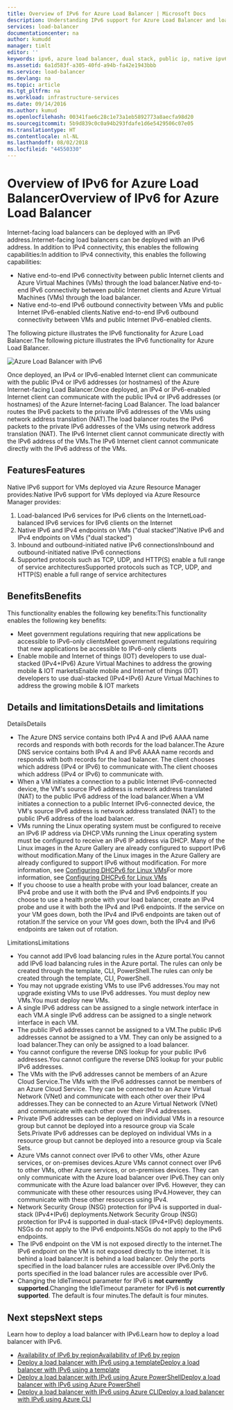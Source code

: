 ```yaml
---
title: Overview of IPv6 for Azure Load Balancer | Microsoft Docs
description: Understanding IPv6 support for Azure Load Balancer and load-balanced VMs.
services: load-balancer
documentationcenter: na
author: kumudd
manager: timlt
editor: ''
keywords: ipv6, azure load balancer, dual stack, public ip, native ipv6, mobile, iot
ms.assetid: 6a1d583f-a305-40fd-a94b-fa42e1943bbb
ms.service: load-balancer
ms.devlang: na
ms.topic: article
ms.tgt_pltfrm: na
ms.workload: infrastructure-services
ms.date: 09/14/2016
ms.author: kumud
ms.openlocfilehash: 00341fae6c28c1e73a1eb5892773a8aecfa98d20
ms.sourcegitcommit: 5b9d839c0c0a94b293fdafe1d6e5429506c07e05
ms.translationtype: HT
ms.contentlocale: nl-NL
ms.lasthandoff: 08/02/2018
ms.locfileid: "44550330"
---
```

# <a name="overview-of-ipv6-for-azure-load-balancer"></a><span data-ttu-id="94292-104">Overview of IPv6 for Azure Load Balancer</span><span class="sxs-lookup"><span data-stu-id="94292-104">Overview of IPv6 for Azure Load Balancer</span></span>

<span data-ttu-id="94292-105">Internet-facing load balancers can be deployed with an IPv6 address.</span><span class="sxs-lookup"><span data-stu-id="94292-105">Internet-facing load balancers can be deployed with an IPv6 address.</span></span> <span data-ttu-id="94292-106">In addition to IPv4 connectivity, this enables the following capabilities:</span><span class="sxs-lookup"><span data-stu-id="94292-106">In addition to IPv4 connectivity, this enables the following capabilities:</span></span>

* <span data-ttu-id="94292-107">Native end-to-end IPv6 connectivity between public Internet clients and Azure Virtual Machines (VMs) through the load balancer.</span><span class="sxs-lookup"><span data-stu-id="94292-107">Native end-to-end IPv6 connectivity between public Internet clients and Azure Virtual Machines (VMs) through the load balancer.</span></span>
* <span data-ttu-id="94292-108">Native end-to-end IPv6 outbound connectivity between VMs and public Internet IPv6-enabled clients.</span><span class="sxs-lookup"><span data-stu-id="94292-108">Native end-to-end IPv6 outbound connectivity between VMs and public Internet IPv6-enabled clients.</span></span>

<span data-ttu-id="94292-109">The following picture illustrates the IPv6 functionality for Azure Load Balancer.</span><span class="sxs-lookup"><span data-stu-id="94292-109">The following picture illustrates the IPv6 functionality for Azure Load Balancer.</span></span>

![Azure Load Balancer with IPv6](https://docstestmedia1.blob.core.windows.net/azure-media/articles/load-balancer/media/load-balancer-ipv6-overview/load-balancer-ipv6.png)

<span data-ttu-id="94292-111">Once deployed, an IPv4 or IPv6-enabled Internet client can communicate with the public IPv4 or IPv6 addresses (or hostnames) of the Azure Internet-facing Load Balancer.</span><span class="sxs-lookup"><span data-stu-id="94292-111">Once deployed, an IPv4 or IPv6-enabled Internet client can communicate with the public IPv4 or IPv6 addresses (or hostnames) of the Azure Internet-facing Load Balancer.</span></span> <span data-ttu-id="94292-112">The load balancer routes the IPv6 packets to the private IPv6 addresses of the VMs using network address translation (NAT).</span><span class="sxs-lookup"><span data-stu-id="94292-112">The load balancer routes the IPv6 packets to the private IPv6 addresses of the VMs using network address translation (NAT).</span></span> <span data-ttu-id="94292-113">The IPv6 Internet client cannot communicate directly with the IPv6 address of the VMs.</span><span class="sxs-lookup"><span data-stu-id="94292-113">The IPv6 Internet client cannot communicate directly with the IPv6 address of the VMs.</span></span>

## <a name="features"></a><span data-ttu-id="94292-114">Features</span><span class="sxs-lookup"><span data-stu-id="94292-114">Features</span></span>

<span data-ttu-id="94292-115">Native IPv6 support for VMs deployed via Azure Resource Manager provides:</span><span class="sxs-lookup"><span data-stu-id="94292-115">Native IPv6 support for VMs deployed via Azure Resource Manager provides:</span></span>

1. <span data-ttu-id="94292-116">Load-balanced IPv6 services for IPv6 clients on the Internet</span><span class="sxs-lookup"><span data-stu-id="94292-116">Load-balanced IPv6 services for IPv6 clients on the Internet</span></span>
2. <span data-ttu-id="94292-117">Native IPv6 and IPv4 endpoints on VMs ("dual stacked")</span><span class="sxs-lookup"><span data-stu-id="94292-117">Native IPv6 and IPv4 endpoints on VMs ("dual stacked")</span></span>
3. <span data-ttu-id="94292-118">Inbound and outbound-initiated native IPv6 connections</span><span class="sxs-lookup"><span data-stu-id="94292-118">Inbound and outbound-initiated native IPv6 connections</span></span>
4. <span data-ttu-id="94292-119">Supported protocols such as TCP, UDP, and HTTP(S) enable a full range of service architectures</span><span class="sxs-lookup"><span data-stu-id="94292-119">Supported protocols such as TCP, UDP, and HTTP(S) enable a full range of service architectures</span></span>

## <a name="benefits"></a><span data-ttu-id="94292-120">Benefits</span><span class="sxs-lookup"><span data-stu-id="94292-120">Benefits</span></span>

<span data-ttu-id="94292-121">This functionality enables the following key benefits:</span><span class="sxs-lookup"><span data-stu-id="94292-121">This functionality enables the following key benefits:</span></span>

* <span data-ttu-id="94292-122">Meet government regulations requiring that new applications be accessible to IPv6-only clients</span><span class="sxs-lookup"><span data-stu-id="94292-122">Meet government regulations requiring that new applications be accessible to IPv6-only clients</span></span>
* <span data-ttu-id="94292-123">Enable mobile and Internet of things (IOT) developers to use dual-stacked (IPv4+IPv6) Azure Virtual Machines to address the growing mobile & IOT markets</span><span class="sxs-lookup"><span data-stu-id="94292-123">Enable mobile and Internet of things (IOT) developers to use dual-stacked (IPv4+IPv6) Azure Virtual Machines to address the growing mobile & IOT markets</span></span>

## <a name="details-and-limitations"></a><span data-ttu-id="94292-124">Details and limitations</span><span class="sxs-lookup"><span data-stu-id="94292-124">Details and limitations</span></span>

<span data-ttu-id="94292-125">Details</span><span class="sxs-lookup"><span data-stu-id="94292-125">Details</span></span>

* <span data-ttu-id="94292-126">The Azure DNS service contains both IPv4 A and IPv6 AAAA name records and responds with both records for the load balancer.</span><span class="sxs-lookup"><span data-stu-id="94292-126">The Azure DNS service contains both IPv4 A and IPv6 AAAA name records and responds with both records for the load balancer.</span></span> <span data-ttu-id="94292-127">The client chooses which address (IPv4 or IPv6) to communicate with.</span><span class="sxs-lookup"><span data-stu-id="94292-127">The client chooses which address (IPv4 or IPv6) to communicate with.</span></span>
* <span data-ttu-id="94292-128">When a VM initiates a connection to a public Internet IPv6-connected device, the VM's source IPv6 address is network address translated (NAT) to the public IPv6 address of the load balancer.</span><span class="sxs-lookup"><span data-stu-id="94292-128">When a VM initiates a connection to a public Internet IPv6-connected device, the VM's source IPv6 address is network address translated (NAT) to the public IPv6 address of the load balancer.</span></span>
* <span data-ttu-id="94292-129">VMs running the Linux operating system must be configured to receive an IPv6 IP address via DHCP.</span><span class="sxs-lookup"><span data-stu-id="94292-129">VMs running the Linux operating system must be configured to receive an IPv6 IP address via DHCP.</span></span> <span data-ttu-id="94292-130">Many of the Linux images in the Azure Gallery are already configured to support IPv6 without modification.</span><span class="sxs-lookup"><span data-stu-id="94292-130">Many of the Linux images in the Azure Gallery are already configured to support IPv6 without modification.</span></span> <span data-ttu-id="94292-131">For more information, see [Configuring DHCPv6 for Linux VMs](load-balancer-ipv6-for-linux.md)</span><span class="sxs-lookup"><span data-stu-id="94292-131">For more information, see [Configuring DHCPv6 for Linux VMs](load-balancer-ipv6-for-linux.md)</span></span>
* <span data-ttu-id="94292-132">If you choose to use a health probe with your load balancer, create an IPv4 probe and use it with both the IPv4 and IPv6 endpoints.</span><span class="sxs-lookup"><span data-stu-id="94292-132">If you choose to use a health probe with your load balancer, create an IPv4 probe and use it with both the IPv4 and IPv6 endpoints.</span></span> <span data-ttu-id="94292-133">If the service on your VM goes down, both the IPv4 and IPv6 endpoints are taken out of rotation.</span><span class="sxs-lookup"><span data-stu-id="94292-133">If the service on your VM goes down, both the IPv4 and IPv6 endpoints are taken out of rotation.</span></span>

<span data-ttu-id="94292-134">Limitations</span><span class="sxs-lookup"><span data-stu-id="94292-134">Limitations</span></span>

* <span data-ttu-id="94292-135">You cannot add IPv6 load balancing rules in the Azure portal.</span><span class="sxs-lookup"><span data-stu-id="94292-135">You cannot add IPv6 load balancing rules in the Azure portal.</span></span> <span data-ttu-id="94292-136">The rules can only be created through the template, CLI, PowerShell.</span><span class="sxs-lookup"><span data-stu-id="94292-136">The rules can only be created through the template, CLI, PowerShell.</span></span>
* <span data-ttu-id="94292-137">You may not upgrade existing VMs to use IPv6 addresses.</span><span class="sxs-lookup"><span data-stu-id="94292-137">You may not upgrade existing VMs to use IPv6 addresses.</span></span> <span data-ttu-id="94292-138">You must deploy new VMs.</span><span class="sxs-lookup"><span data-stu-id="94292-138">You must deploy new VMs.</span></span>
* <span data-ttu-id="94292-139">A single IPv6 address can be assigned to a single network interface in each VM.</span><span class="sxs-lookup"><span data-stu-id="94292-139">A single IPv6 address can be assigned to a single network interface in each VM.</span></span>
* <span data-ttu-id="94292-140">The public IPv6 addresses cannot be assigned to a VM.</span><span class="sxs-lookup"><span data-stu-id="94292-140">The public IPv6 addresses cannot be assigned to a VM.</span></span> <span data-ttu-id="94292-141">They can only be assigned to a load balancer.</span><span class="sxs-lookup"><span data-stu-id="94292-141">They can only be assigned to a load balancer.</span></span>
* <span data-ttu-id="94292-142">You cannot configure the reverse DNS lookup for your public IPv6 addresses.</span><span class="sxs-lookup"><span data-stu-id="94292-142">You cannot configure the reverse DNS lookup for your public IPv6 addresses.</span></span>
* <span data-ttu-id="94292-143">The VMs with the IPv6 addresses cannot be members of an Azure Cloud Service.</span><span class="sxs-lookup"><span data-stu-id="94292-143">The VMs with the IPv6 addresses cannot be members of an Azure Cloud Service.</span></span> <span data-ttu-id="94292-144">They can be connected to an Azure Virtual Network (VNet) and communicate with each other over their IPv4 addresses.</span><span class="sxs-lookup"><span data-stu-id="94292-144">They can be connected to an Azure Virtual Network (VNet) and communicate with each other over their IPv4 addresses.</span></span>
* <span data-ttu-id="94292-145">Private IPv6 addresses can be deployed on individual VMs in a resource group but cannot be deployed into a resource group via Scale Sets.</span><span class="sxs-lookup"><span data-stu-id="94292-145">Private IPv6 addresses can be deployed on individual VMs in a resource group but cannot be deployed into a resource group via Scale Sets.</span></span>
* <span data-ttu-id="94292-146">Azure VMs cannot connect over IPv6 to other VMs, other Azure services, or on-premises devices.</span><span class="sxs-lookup"><span data-stu-id="94292-146">Azure VMs cannot connect over IPv6 to other VMs, other Azure services, or on-premises devices.</span></span> <span data-ttu-id="94292-147">They can only communicate with the Azure load balancer over IPv6.</span><span class="sxs-lookup"><span data-stu-id="94292-147">They can only communicate with the Azure load balancer over IPv6.</span></span> <span data-ttu-id="94292-148">However, they can communicate with these other resources using IPv4.</span><span class="sxs-lookup"><span data-stu-id="94292-148">However, they can communicate with these other resources using IPv4.</span></span>
* <span data-ttu-id="94292-149">Network Security Group (NSG) protection for IPv4 is supported in dual-stack (IPv4+IPv6) deployments.</span><span class="sxs-lookup"><span data-stu-id="94292-149">Network Security Group (NSG) protection for IPv4 is supported in dual-stack (IPv4+IPv6) deployments.</span></span> <span data-ttu-id="94292-150">NSGs do not apply to the IPv6 endpoints.</span><span class="sxs-lookup"><span data-stu-id="94292-150">NSGs do not apply to the IPv6 endpoints.</span></span>
* <span data-ttu-id="94292-151">The IPv6 endpoint on the VM is not exposed directly to the internet.</span><span class="sxs-lookup"><span data-stu-id="94292-151">The IPv6 endpoint on the VM is not exposed directly to the internet.</span></span> <span data-ttu-id="94292-152">It is behind a load balancer.</span><span class="sxs-lookup"><span data-stu-id="94292-152">It is behind a load balancer.</span></span> <span data-ttu-id="94292-153">Only the ports specified in the load balancer rules are accessible over IPv6.</span><span class="sxs-lookup"><span data-stu-id="94292-153">Only the ports specified in the load balancer rules are accessible over IPv6.</span></span>
* <span data-ttu-id="94292-154">Changing the IdleTimeout parameter for IPv6 is **not currently supported**.</span><span class="sxs-lookup"><span data-stu-id="94292-154">Changing the IdleTimeout parameter for IPv6 is **not currently supported**.</span></span> <span data-ttu-id="94292-155">The default is four minutes.</span><span class="sxs-lookup"><span data-stu-id="94292-155">The default is four minutes.</span></span>

## <a name="next-steps"></a><span data-ttu-id="94292-156">Next steps</span><span class="sxs-lookup"><span data-stu-id="94292-156">Next steps</span></span>

<span data-ttu-id="94292-157">Learn how to deploy a load balancer with IPv6.</span><span class="sxs-lookup"><span data-stu-id="94292-157">Learn how to deploy a load balancer with IPv6.</span></span>

* [<span data-ttu-id="94292-158">Availability of IPv6 by region</span><span class="sxs-lookup"><span data-stu-id="94292-158">Availability of IPv6 by region</span></span>](https://go.microsoft.com/fwlink/?linkid=828357)
* [<span data-ttu-id="94292-159">Deploy a load balancer with IPv6 using a template</span><span class="sxs-lookup"><span data-stu-id="94292-159">Deploy a load balancer with IPv6 using a template</span></span>](load-balancer-ipv6-internet-template.md)
* [<span data-ttu-id="94292-160">Deploy a load balancer with IPv6 using Azure PowerShell</span><span class="sxs-lookup"><span data-stu-id="94292-160">Deploy a load balancer with IPv6 using Azure PowerShell</span></span>](load-balancer-ipv6-internet-ps.md)
* [<span data-ttu-id="94292-161">Deploy a load balancer with IPv6 using Azure CLI</span><span class="sxs-lookup"><span data-stu-id="94292-161">Deploy a load balancer with IPv6 using Azure CLI</span></span>](load-balancer-ipv6-internet-cli.md)


